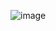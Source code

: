 ![image](https://github.com/shahfirizkiazmi041103/Tuagas_Projek_Pbo/assets/128162391/b9893b77-6f5d-4485-baee-198fe19dccb7)
